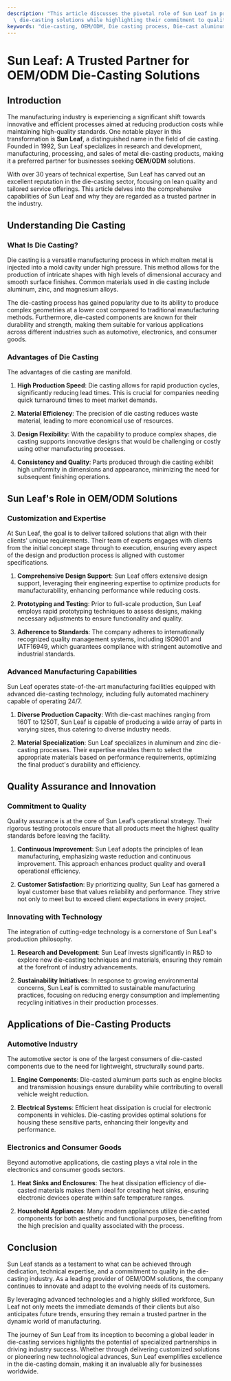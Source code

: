 ```yaml
---
description: "This article discusses the pivotal role of Sun Leaf in providing exceptional OEM/ODM\
  \ die-casting solutions while highlighting their commitment to quality and innovation."
keywords: "die-casting, OEM/ODM, Die casting process, Die-cast aluminum"
---
```

# Sun Leaf: A Trusted Partner for OEM/ODM Die-Casting Solutions

## Introduction

The manufacturing industry is experiencing a significant shift towards innovative and efficient processes aimed at reducing production costs while maintaining high-quality standards. One notable player in this transformation is **Sun Leaf**, a distinguished name in the field of die casting. Founded in 1992, Sun Leaf specializes in research and development, manufacturing, processing, and sales of metal die-casting products, making it a preferred partner for businesses seeking **OEM/ODM** solutions.

With over 30 years of technical expertise, Sun Leaf has carved out an excellent reputation in the die-casting sector, focusing on lean quality and tailored service offerings. This article delves into the comprehensive capabilities of Sun Leaf and why they are regarded as a trusted partner in the industry.

## Understanding Die Casting

### What Is Die Casting?

Die casting is a versatile manufacturing process in which molten metal is injected into a mold cavity under high pressure. This method allows for the production of intricate shapes with high levels of dimensional accuracy and smooth surface finishes. Common materials used in die casting include aluminum, zinc, and magnesium alloys. 

The die-casting process has gained popularity due to its ability to produce complex geometries at a lower cost compared to traditional manufacturing methods. Furthermore, die-casted components are known for their durability and strength, making them suitable for various applications across different industries such as automotive, electronics, and consumer goods.

### Advantages of Die Casting

The advantages of die casting are manifold. 

1. **High Production Speed**: Die casting allows for rapid production cycles, significantly reducing lead times. This is crucial for companies needing quick turnaround times to meet market demands.

2. **Material Efficiency**: The precision of die casting reduces waste material, leading to more economical use of resources. 

3. **Design Flexibility**: With the capability to produce complex shapes, die casting supports innovative designs that would be challenging or costly using other manufacturing processes.

4. **Consistency and Quality**: Parts produced through die casting exhibit high uniformity in dimensions and appearance, minimizing the need for subsequent finishing operations.

## Sun Leaf's Role in OEM/ODM Solutions

### Customization and Expertise

At Sun Leaf, the goal is to deliver tailored solutions that align with their clients' unique requirements. Their team of experts engages with clients from the initial concept stage through to execution, ensuring every aspect of the design and production process is aligned with customer specifications. 

1. **Comprehensive Design Support**: Sun Leaf offers extensive design support, leveraging their engineering expertise to optimize products for manufacturability, enhancing performance while reducing costs.

2. **Prototyping and Testing**: Prior to full-scale production, Sun Leaf employs rapid prototyping techniques to assess designs, making necessary adjustments to ensure functionality and quality.

3. **Adherence to Standards**: The company adheres to internationally recognized quality management systems, including ISO9001 and IATF16949, which guarantees compliance with stringent automotive and industrial standards.

### Advanced Manufacturing Capabilities

Sun Leaf operates state-of-the-art manufacturing facilities equipped with advanced die-casting technology, including fully automated machinery capable of operating 24/7. 

1. **Diverse Production Capacity**: With die-cast machines ranging from 160T to 1250T, Sun Leaf is capable of producing a wide array of parts in varying sizes, thus catering to diverse industry needs.

2. **Material Specialization**: Sun Leaf specializes in aluminum and zinc die-casting processes. Their expertise enables them to select the appropriate materials based on performance requirements, optimizing the final product's durability and efficiency.

## Quality Assurance and Innovation

### Commitment to Quality

Quality assurance is at the core of Sun Leaf’s operational strategy. Their rigorous testing protocols ensure that all products meet the highest quality standards before leaving the facility. 

1. **Continuous Improvement**: Sun Leaf adopts the principles of lean manufacturing, emphasizing waste reduction and continuous improvement. This approach enhances product quality and overall operational efficiency.

2. **Customer Satisfaction**: By prioritizing quality, Sun Leaf has garnered a loyal customer base that values reliability and performance. They strive not only to meet but to exceed client expectations in every project.

### Innovating with Technology

The integration of cutting-edge technology is a cornerstone of Sun Leaf's production philosophy. 

1. **Research and Development**: Sun Leaf invests significantly in R&D to explore new die-casting techniques and materials, ensuring they remain at the forefront of industry advancements.

2. **Sustainability Initiatives**: In response to growing environmental concerns, Sun Leaf is committed to sustainable manufacturing practices, focusing on reducing energy consumption and implementing recycling initiatives in their production processes.

## Applications of Die-Casting Products

### Automotive Industry

The automotive sector is one of the largest consumers of die-casted components due to the need for lightweight, structurally sound parts. 

1. **Engine Components**: Die-casted aluminum parts such as engine blocks and transmission housings ensure durability while contributing to overall vehicle weight reduction.

2. **Electrical Systems**: Efficient heat dissipation is crucial for electronic components in vehicles. Die-casting provides optimal solutions for housing these sensitive parts, enhancing their longevity and performance.

### Electronics and Consumer Goods

Beyond automotive applications, die casting plays a vital role in the electronics and consumer goods sectors.

1. **Heat Sinks and Enclosures**: The heat dissipation efficiency of die-casted materials makes them ideal for creating heat sinks, ensuring electronic devices operate within safe temperature ranges.

2. **Household Appliances**: Many modern appliances utilize die-casted components for both aesthetic and functional purposes, benefiting from the high precision and quality associated with the process.

## Conclusion

Sun Leaf stands as a testament to what can be achieved through dedication, technical expertise, and a commitment to quality in the die-casting industry. As a leading provider of OEM/ODM solutions, the company continues to innovate and adapt to the evolving needs of its customers.

By leveraging advanced technologies and a highly skilled workforce, Sun Leaf not only meets the immediate demands of their clients but also anticipates future trends, ensuring they remain a trusted partner in the dynamic world of manufacturing. 

The journey of Sun Leaf from its inception to becoming a global leader in die-casting services highlights the potential of specialized partnerships in driving industry success. Whether through delivering customized solutions or pioneering new technological advances, Sun Leaf exemplifies excellence in the die-casting domain, making it an invaluable ally for businesses worldwide.
